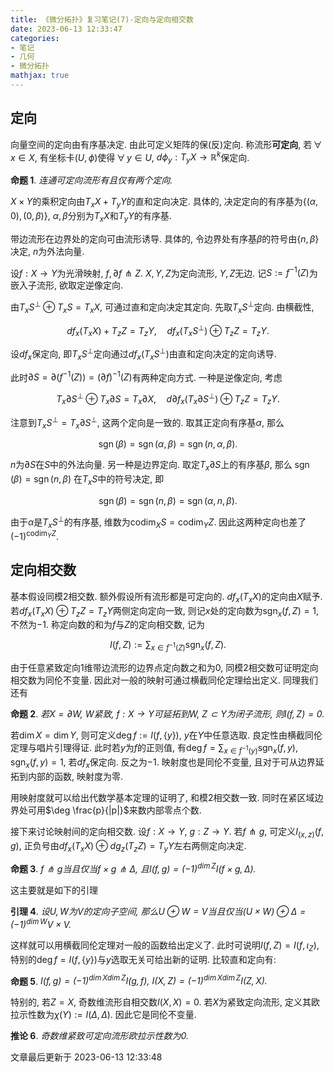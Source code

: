 ```yaml
---
title: 《微分拓扑》复习笔记(7)-定向与定向相交数
date: 2023-06-13 12:33:47
categories: 
- 笔记
- 几何
- 微分拓扑
mathjax: true
---
```


## 定向

向量空间的定向由有序基决定. 由此可定义矩阵的保(反)定向.
称流形**可定向**, 若$\,\forall\,x\in X,$
有坐标卡$(U,\phi)$使得$\,\forall\,y\in U,$
$d\phi_y: T_yX\rightarrow \mathbb{R}^k$保定向.

**命题 1**. *连通可定向流形有且仅有两个定向.* 

$X\times Y$的乘积定向由$T_xX+T_yY$的直和定向决定. 具体的,
决定定向的有序基为$\{(\alpha,0),(0,\beta)\},$
$\alpha,\beta$分别为$T_xX$和$T_yY$的有序基.

带边流形在边界处的定向可由流形诱导. 具体的,
令边界处有序基$\beta$的符号由$\{n,\beta\}$决定, $n$为外法向量.

设$f:X\rightarrow Y$为光滑映射, $f,\partial f\pitchfork Z.$
$X,Y,Z$为定向流形, $Y,Z$无边. 记$S:=f^{-1}(Z)$为嵌入子流形,
欲取定逆像定向.

由$T_xS^\perp\oplus T_xS=T_xX,$ 可通过直和定向决定其定向.
先取$T_xS^\perp$定向. 由横截性,


$$
df_x(T_xX)+T_zZ=T_zY,\quad df_x(T_xS^\perp) \oplus T_zZ=T_zY.
$$


设$df_x$保定向,
即$T_xS^\perp$定向通过$df_x(T_xS^\perp)$由直和定向决定的定向诱导.

此时$\partial S=\partial (f^{-1}(Z))=(\partial f)^{-1}(Z)$有两种定向方式.
一种是逆像定向, 考虑


$$
T_x \partial S^\perp\oplus T_x\partial S=T_x\partial X,\quad d\partial f_x(T_x\partial S^\perp)\oplus T_zZ=T_zY.
$$


注意到$T_xS^\perp=T_x\partial S^\perp,$ 这两个定向是一致的.
取其正定向有序基$\alpha,$ 那么


$$
\operatorname{sgn}(\beta)=\operatorname{sgn}(\alpha,\beta)=\operatorname{sgn}(n,\alpha,\beta).
$$


$n$为$\partial S$在$S$中的外法向量. 另一种是边界定向.
取定$T_x\partial S$上的有序基$\beta,$ 那么
$\operatorname{sgn}(\beta)=\operatorname{sgn}(n,\beta)$
在$T_xS$中的符号决定, 即


$$
\operatorname{sgn}(\beta)=\operatorname{sgn}(n,\beta)=\operatorname{sgn}(\alpha,n,\beta).
$$


由于$\alpha$是$T_xS^\perp$的有序基,
维数为$\operatorname{codim}_XS=\operatorname{codim}_YZ.$
因此这两种定向也差了$(-1)^{\operatorname{codim}_YZ}.$

## 定向相交数

基本假设同模$2$相交数. 额外假设所有流形都是可定向的.
$df_x(T_xX)$的定向由$X$赋予.
若$df_x(T_xX)\oplus T_zZ=T_zY$两侧定向定向一致,
则记$x$处的定向数为$\operatorname{sgn}_x(f,Z)=1,$ 不然为$-1.$
称定向数的和为$f$与$Z$的定向相交数, 记为


$$
I(f,Z):=\sum_{x\in f^{-1}(Z)}\operatorname{sgn}_x(f,Z).
$$



由于任意紧致定向$1$维带边流形的边界点定向数之和为$0,$
同模$2$相交数可证明定向相交数为同伦不变量.
因此对一般的映射可通过横截同伦定理给出定义. 同理我们还有

**命题 2**. *若$X=\partial W,$ $W$紧致, $f:X\rightarrow Y$可延拓到$W,$ $Z\subset Y$为闭子流形, 则$I(f,Z)=0.$* 

若$\dim X=\dim Y,$ 则可定义$\deg f:=I(f,\{y\}),$ $y$在$Y$中任意选取.
良定性由横截同伦定理与唱片引理得证. 此时若$y$为$f$的正则值,
有$\deg f=\sum_{x\in f^{-1}(y)}\operatorname{sgn}_x(f,y),$
$\operatorname{sgn}_x(f,y)=1,$ 若$df_x$保定向. 反之为$-1.$
映射度也是同伦不变量, 且对于可从边界延拓到内部的函数, 映射度为零.

用映射度就可以给出代数学基本定理的证明了, 和模$2$相交数一致.
同时在紧区域边界处可用$\deg \frac{p}{|p|}$来数内部零点个数.

接下来讨论映射间的定向相交数. 设$f:X\rightarrow Y,$ $g:Z\rightarrow Y.$
若$f\pitchfork g,$ 可定义$I_{(x,z)}(f,g),$
正负号由$df_x(T_xX)\oplus dg_z(T_zZ)=T_yY$左右两侧定向决定.

**命题 3**. *$f\pitchfork g$当且仅当$f\times g\pitchfork \Delta,$ 且$I(f,g)=(-1)^{\dim Z}I(f\times g,\Delta).$* 

这主要就是如下的引理

**引理 4**. *设$U,W$为$V$的定向子空间, 那么$U\oplus W=V$当且仅当$(U\times W)\oplus \Delta=(-1)^{\dim W}V\times V.$* 

这样就可以用横截同伦定理对一般的函数给出定义了.
此时可说明$I(f,Z)=I(f,\iota_Z),$
特别的$\deg f=I(f,\{y\})$与$y$选取无关可给出新的证明. 比较直和定向有:

**命题 5**. *$I(f,g)=(-1)^{\dim X\dim Z}I(g,f),$ $I(X,Z)=(-1)^{\dim X\dim Z}I(Z,X).$* 

特别的, 若$Z=X,$ 奇数维流形自相交数$I(X,X)=0.$ 若$X$为紧致定向流形,
定义其欧拉示性数为$\chi(Y):=I(\Delta,\Delta).$ 因此它是同伦不变量.

**推论 6**. *奇数维紧致可定向流形欧拉示性数为$0.$* 

文章最后更新于 2023-06-13 12:33:48 
